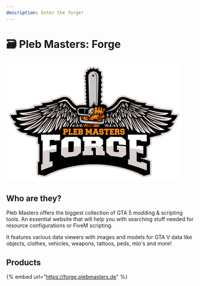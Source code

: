```yaml
---
description: Enter the forge!
---
```


# 🗃 Pleb Masters: Forge



![](../.gitbook/assets/pleb.png)

## Who are they?

Pleb Masters offers the biggest collection of GTA 5 modding & scripting tools. An essential website that will help you with searching stuff needed for resource configurations or FiveM scripting.

It features various data viewers with images and models for GTA V data like objects, clothes, vehicles, weapons, tattoos, peds, mlo's and more!

## Products

{% embed url="https://forge.plebmasters.de" %}
